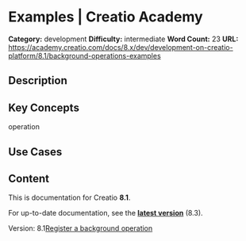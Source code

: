 # Examples | Creatio Academy

**Category:** development **Difficulty:** intermediate **Word Count:** 23
**URL:**
https://academy.creatio.com/docs/8.x/dev/development-on-creatio-platform/8.1/background-operations-examples

## Description

## Key Concepts

operation

## Use Cases

## Content

This is documentation for Creatio **8.1**.

For up-to-date documentation, see the
**[latest version](/docs/8.x/dev/development-on-creatio-platform/background-operations-examples)**
(8.3).

Version:
8.1[Register a background operation](/docs/8.x/dev/development-on-creatio-platform/8.1/back-end-development/data-operations-back-end/execute-operations-in-the-background/examples/register-a-background-operation)
